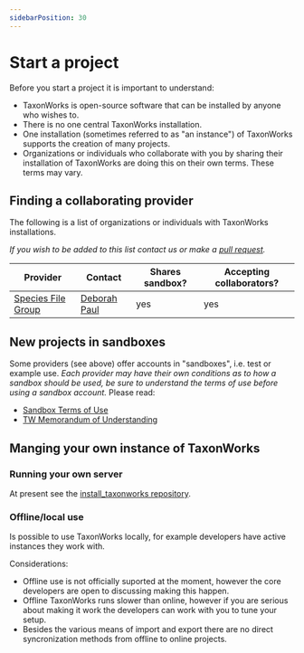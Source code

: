 ```yaml
---
sidebarPosition: 30
---
```


# Start a project

Before you start a project it is important to understand:

* TaxonWorks is open-source software that can be installed by anyone who wishes to.
* There is no one central TaxonWorks installation.
* One installation (sometimes referred to as "an instance") of TaxonWorks supports the creation of many projects.
* Organizations or individuals who collaborate with you by sharing their installation of TaxonWorks are doing this on their own terms. These terms may vary.

## Finding a collaborating provider

The following is a list of organizations or individuals with TaxonWorks installations.

_If you wish to be added to this list contact us or make a [pull request](/about/glossary#pull-request)._

| Provider | Contact |Shares sandbox? | Accepting collaborators? | 
|-|-|-|-|
| [Species File Group](https://speciesfilegroup.org) | [Deborah Paul](mailto:dlpaul@illinois.edu)| yes | yes |

## New projects in sandboxes

Some providers (see above) offer accounts in "sandboxes", i.e. test or example use.  _Each provider may have their own conditions as to how a sandbox should be used, be sure to understand the terms of use before using a sandbox account._ Please read:
* [Sandbox Terms of Use](https://speciesfilegroup.org/docs/taxonworks_sandboxes_at_sfg.html)
* [TW Memorandum of Understanding](https://speciesfilegroup.org/docs/taxonworks_in_production_at_sfg.html)

## Manging your own instance of TaxonWorks

### Running your own server

At present see the [install_taxonworks repository](https://github.com/SpeciesFileGroup/install_taxonworks).

### Offline/local use

Is possible to use TaxonWorks locally, for example developers have active instances they work with.

Considerations:

* Offline use is not officially suported at the moment, however the core developers are open to discussing making this happen.
* Offline TaxonWorks runs slower than online, however if you are serious about making it work the developers can work with you to tune your setup.
* Besides the various means of import and export there are no direct syncronization methods from offline to online projects.


